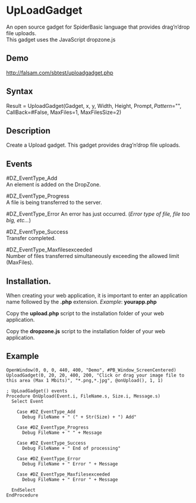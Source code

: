 # UpLoadGadget
An open source gadget for SpiderBasic language that provides drag’n’drop file uploads.   
This gadget uses the JavaScript dropzone.js

## Demo  
http://falsam.com/sbtest/uploadgadget.php

## Syntax
Result = UploadGadget(Gadget, x, y, Width, Height, Prompt$, Pattern$="", CallBack=#False, MaxFiles=1, MaxFilesSize=2)

## Description
Create a Upload gadget. This gadget provides drag’n’drop file uploads.  

## Events
#DZ_EventType_Add  
An element is added on the DropZone.   
 
#DZ_EventType_Progress  
A file is being transferred to the server.  

#DZ_EventType_Error 
An error has just occurred. (_Error type of file, file too big, etc..._)  

#DZ_EventType_Success  
Transfer completed.  
    
#DZ_EventType_Maxfilesexceeded  
Number of files transferred simultaneously exceeding the allowed limit (MaxFiles).

## Installation. 
When creating your web application, it is important to enter an application name followed by the **.php** extension.
_Example_: **yourapp.php**  

Copy the **upload.php** script to the installation folder of your web application.

Copy the **dropzone.js** script to the installation folder of your web application.


## Example

```
OpenWindow(0, 0, 0, 440, 400, "Demo", #PB_Window_ScreenCentered)
UploadGadget(0, 20, 20, 400, 200, "Click or drag your image file to this area (Max 1 Mbits)", "*.png,*.jpg", @onUpload(), 1, 1) 

; UpLoadGadget() events
Procedure OnUpload(Event.i, FileName.s, Size.i, Message.s)
  Select Event
      
    Case #DZ_EventType_Add
      Debug FileName + " (" + Str(Size) + ") Add"
        
    Case #DZ_EventType_Progress
      Debug FileName + " " + Message
      
    Case #DZ_EventType_Success
      Debug FileName + " End of processing"
      
    Case #DZ_EventType_Error
      Debug FileName + " Error " + Message
      
    Case #DZ_EventType_Maxfilesexceeded
      Debug FileName + " Error " + Message
      
  EndSelect  
EndProcedure
```

